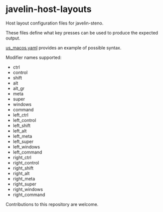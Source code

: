 # javelin-host-layouts

Host layout configuration files for javelin-steno.

These files define what key presses can be used to produce the expected output.

[us_macos.yaml](us_macos.yaml) provides an example of possible syntax.

Modifier names supported:

- ctrl
- control
- shift
- alt
- alt_gr
- meta
- super
- windows
- command
- left_ctrl
- left_control
- left_shift
- left_alt
- left_meta
- left_super
- left_windows
- left_command
- right_ctrl
- right_control
- right_shift
- right_alt
- right_meta
- right_super
- right_windows
- right_command

Contributions to this repository are welcome.
